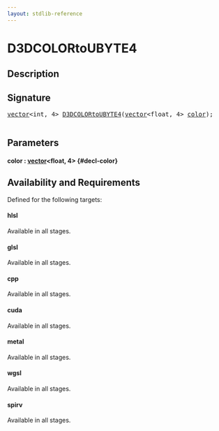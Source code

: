 ```yaml
---
layout: stdlib-reference
---
```


# D3DCOLORtoUBYTE4

## Description





## Signature 

<pre>
<a href="/stdlib-reference/types/vector/index" class="code_type">vector</a>&lt;<span class="code_keyword">int</span>, 4&gt; <a href="/stdlib-reference/global-decls/d3dcolortoubyte4-0234567abcde">D3DCOLORtoUBYTE4</a>(<a href="/stdlib-reference/types/vector/index" class="code_type">vector</a>&lt;<span class="code_keyword">float</span>, 4&gt; <a href="/stdlib-reference/global-decls/d3dcolortoubyte4-0234567abcde#decl-color" class="code_param">color</a>);

</pre>

## Parameters

#### color  : [vector](/stdlib-reference/types/vector/index)\<float, 4\> {#decl-color}

## Availability and Requirements

Defined for the following targets:

#### hlsl
Available in all stages.

#### glsl
Available in all stages.

#### cpp
Available in all stages.

#### cuda
Available in all stages.

#### metal
Available in all stages.

#### wgsl
Available in all stages.

#### spirv
Available in all stages.




